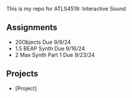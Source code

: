 
This is my repo for ATLS4519: Interactive Sound

## Assignments

- 20Objects Due 9/9/24
- 1.5 BEAP Synth Due 9/16/24
- 2 Max Synth Part 1 Due 9/23/24



## Projects

- [Project]

